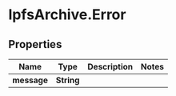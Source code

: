 # IpfsArchive.Error

## Properties
Name | Type | Description | Notes
------------ | ------------- | ------------- | -------------
**message** | **String** |  | 


